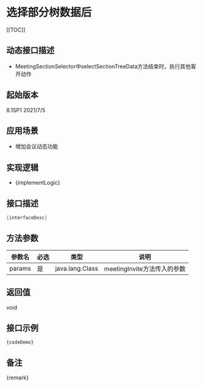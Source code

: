 # 选择部分树数据后 

[[TOC]]

## 动态接口描述

- MeetingSectionSelector中selectSectionTreeData方法结束时，执行其他客开动作

## 起始版本
8.1SP1
2021/7/5

## 应用场景
- 增加会议动态功能

## 实现逻辑
- {implementLogic}

## 接口描述
```java
{interfaceDesc}
```
## 方法参数
 参数名 | 必选 | 类型 | 说明 
--- |---|--- |--- 
params|是|java.lang.Class|meetingInvite方法传入的参数


## 返回值
void


## 接口示例
```
{codeDemo}
```

## 备注
{remark}
